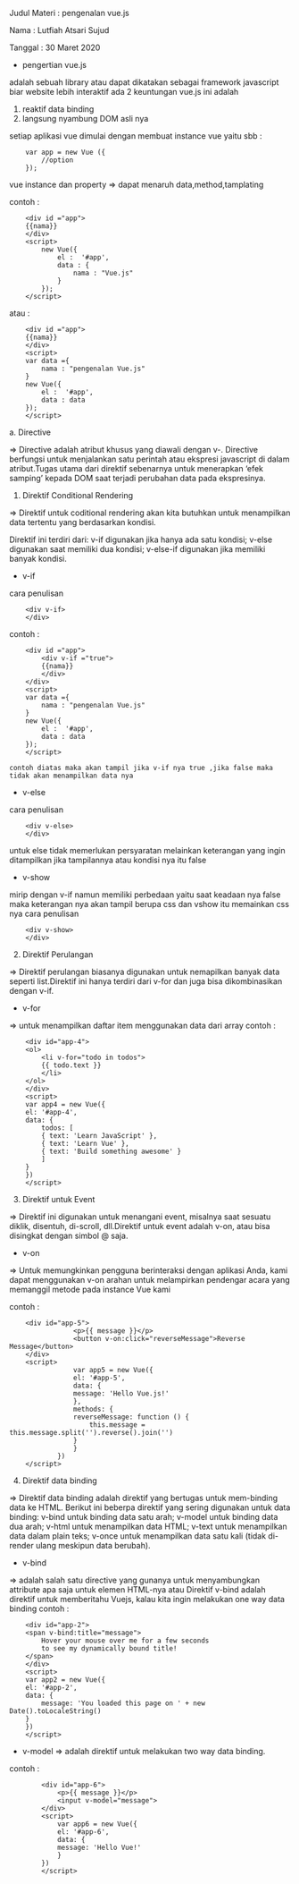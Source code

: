 Judul Materi : pengenalan vue.js

Nama : Lutfiah Atsari Sujud

Tanggal : 30 Maret 2020



- pengertian vue.js 

adalah sebuah library atau dapat dikatakan sebagai framework javascript biar website lebih interaktif
ada 2 keuntungan vue.js ini adalah 
1. reaktif data binding
2. langsung nyambung DOM asli nya

setiap aplikasi vue dimulai dengan membuat instance vue yaitu sbb :
        
        var app = new Vue ({
            //option
        });
               

vue instance dan property 
=> dapat menaruh data,method,tamplating

contoh :

        <div id ="app">
        {{nama}}
        </div>
        <script>
            new Vue({
                el :  '#app',
                data : {
                    nama : "Vue.js"
                }
            });
        </script>

atau :

        <div id ="app">
        {{nama}}
        </div>
        <script>
        var data ={
            nama : "pengenalan Vue.js"
        }
        new Vue({
            el :  '#app',
            data : data
        });
        </script>

a. Directive

=> Directive adalah atribut khusus yang diawali dengan v-. Directive berfungsi untuk menjalankan satu perintah atau ekspresi javascript di dalam atribut.Tugas utama dari direktif sebenarnya untuk menerapkan ‘efek samping’ kepada DOM saat terjadi perubahan data pada ekspresinya.

1. Direktif Conditional Rendering

=> Direktif untuk coditional rendering akan kita butuhkan untuk menampilkan data tertentu yang berdasarkan kondisi.

Direktif ini terdiri dari:
v-if digunakan jika hanya ada satu kondisi;
v-else digunakan saat memiliki dua kondisi;
v-else-if digunakan jika memiliki banyak kondisi.

- v-if

cara penulisan 

        <div v-if>
        </div>

contoh :

        <div id ="app">
            <div v-if ="true">
            {{nama}}
            </div>
        </div>
        <script>
        var data ={
            nama : "pengenalan Vue.js"
        }
        new Vue({
            el :  '#app',
            data : data
        });
        </script>

    contoh diatas maka akan tampil jika v-if nya true ,jika false maka tidak akan menampilkan data nya

- v-else

cara penulisan

        <div v-else>
        </div>

untuk else tidak memerlukan persyaratan melainkan keterangan yang ingin ditampilkan jika tampilannya atau kondisi nya itu false


- v-show

mirip dengan v-if namun memiliki perbedaan yaitu saat keadaan nya false maka keterangan nya akan tampil berupa css dan vshow itu memainkan css nya 
cara penulisan

        <div v-show>
        </div>

2. Direktif Perulangan

=> Direktif perulangan biasanya digunakan untuk nemapilkan banyak data seperti list.Direktif ini hanya terdiri dari v-for dan juga bisa dikombinasikan dengan v-if.

- v-for

=> untuk menampilkan daftar item menggunakan data dari array
contoh :

        <div id="app-4">
        <ol>
            <li v-for="todo in todos">
            {{ todo.text }}
            </li>
        </ol>
        </div>
        <script>
        var app4 = new Vue({
        el: '#app-4',
        data: {
            todos: [
            { text: 'Learn JavaScript' },
            { text: 'Learn Vue' },
            { text: 'Build something awesome' }
            ]
        }
        })
        </script>

3. Direktif untuk Event

=> Direktif ini digunakan untuk menangani event, misalnya saat sesuatu diklik, disentuh, di-scroll, dll.Direktif untuk event adalah v-on, atau bisa disingkat dengan simbol @ saja.

- v-on

=> Untuk memungkinkan pengguna berinteraksi dengan aplikasi Anda, kami dapat menggunakan v-on arahan untuk melampirkan pendengar acara yang memanggil metode pada instance Vue kami

contoh :

        <div id="app-5">
                    <p>{{ message }}</p>
                    <button v-on:click="reverseMessage">Reverse Message</button>
        </div>
        <script>
                    var app5 = new Vue({
                    el: '#app-5',
                    data: {
                    message: 'Hello Vue.js!'
                    },
                    methods: {
                    reverseMessage: function () {
                        this.message = this.message.split('').reverse().join('')
                    }
                    }
                })
        </script>
        


4. Direktif data binding

=> Direktif data binding adalah direktif yang bertugas untuk mem-binding data ke HTML. Berikut ini beberpa direktif yang sering digunakan untuk data binding:
 v-bind untuk binding data satu arah;
 v-model untuk binding data dua arah;
 v-html untuk menampilkan data HTML;
 v-text untuk menampilkan data dalam plain teks;
 v-once untuk menampilkan data satu kali (tidak di-render ulang meskipun data berubah).


- v-bind

=> adalah salah satu directive yang gunanya untuk menyambungkan attribute apa saja untuk elemen HTML-nya atau Direktif v-bind adalah direktif untuk memberitahu Vuejs, kalau kita ingin melakukan one way data binding
contoh :

        <div id="app-2">
        <span v-bind:title="message">
            Hover your mouse over me for a few seconds
            to see my dynamically bound title!
        </span>
        </div>
        <script>
        var app2 = new Vue({
        el: '#app-2',
        data: {
            message: 'You loaded this page on ' + new Date().toLocaleString()
        }
        })
        </script>

- v-model
=> adalah direktif untuk melakukan two way data binding.

contoh :

            <div id="app-6">
                <p>{{ message }}</p>
                <input v-model="message">
            </div>
            <script>
                var app6 = new Vue({
                el: '#app-6',
                data: {
                message: 'Hello Vue!'
                }
            })
            </script>